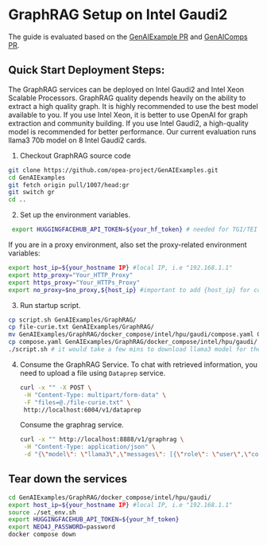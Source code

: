 # GraphRAG Setup on Intel Gaudi2
The guide is evaluated based on the [GenAIExample PR](https://github.com/opea-project/GenAIExamples/pull/1007) and [GenAIComps PR](https://github.com/opea-project/GenAIComps/pull/793). 

## Quick Start Deployment Steps:
The GraphRAG services can be deployed on Intel Gaudi2 and Intel Xeon Scalable Processors. GraphRAG quality depends heavily on the ability to extract a high quality graph. It is highly recommended to use the best model available to you. 
If you use Intel Xeon, it is better to use OpenAI for graph extraction and community building. 
If you use Intel Gaudi2, a high-quality model is recommended for better performance. 
Our current evaluation runs llama3 70b model on 8 Intel Gaudi2 cards. 

1. Checkout GraphRAG source code
  ```bash
  git clone https://github.com/opea-project/GenAIExamples.git
  cd GenAIExamples
  git fetch origin pull/1007/head:gr
  git switch gr
  cd ..
  ```
2. Set up the environment variables.
  ```bash
   export HUGGINGFACEHUB_API_TOKEN=${your_hf_token} # needed for TGI/TEI models as we use llama3 model, apply for the token thru the url https://huggingface.co/meta-llama/Meta-Llama-3-70B-Instruct
   ```
   If you are in a proxy environment, also set the proxy-related environment variables:
   ```bash
   export host_ip=${your_hostname IP} #local IP, i.e "192.168.1.1"
   export http_proxy="Your_HTTP_Proxy"
   export https_proxy="Your_HTTPs_Proxy"
   export no_proxy=$no_proxy,${host_ip} #important to add {host_ip} for containers communication
   ```
3. Run startup script.
  ```bash
  cp script.sh GenAIExamples/GraphRAG/
  cp file-curie.txt GenAIExamples/GraphRAG/
  mv GenAIExamples/GraphRAG/docker_compose/intel/hpu/gaudi/compose.yaml GenAIExamples/GraphRAG/docker_compose/intel/hpu/gaudi/compose-noshard.yaml
  cp compose.yaml GenAIExamples/GraphRAG/docker_compose/intel/hpu/gaudi/
  ./script.sh # it would take a few mins to download llama3 model for the first time. 
  ```
4. Consume the GraphRAG Service.
   To chat with retrieved information, you need to upload a file using `Dataprep` service.
   ```bash
   curl -x "" -X POST \
    -H "Content-Type: multipart/form-data" \
    -F "files=@./file-curie.txt" \
    http://localhost:6004/v1/dataprep
   ```
   Consume the graphrag service.
   ```bash
   curl -x "" http://localhost:8888/v1/graphrag \
    -H "Content-Type: application/json" \
    -d "{\"model\": \"llama3\",\"messages\": [{\"role\": \"user\",\"content\": \"Who is Marie Curie and what are her scientific achievements?\"}]}"
   ```
## Tear down the services
```bash
cd GenAIExamples/GraphRAG/docker_compose/intel/hpu/gaudi/
export host_ip=${your_hostname IP} #local IP, i.e "192.168.1.1"
source ./set_env.sh
export HUGGINGFACEHUB_API_TOKEN=${your_hf_token}
export NEO4J_PASSWORD=password 
docker compose down
```

